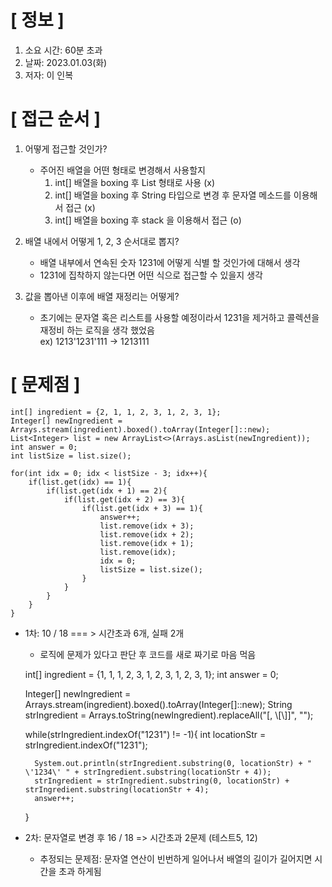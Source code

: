 # **[ 정보 ]**
1. 소요 시간: 60분 초과
2. 날짜: 2023.01.03(화)
3. 저자: 이 인복

# **[ 접근 순서 ]**
1. 어떻게 접근할 것인가?
   - 주어진 배열을 어떤 형태로 변경해서 사용할지
     1. int[] 배열을 boxing 후 List 형태로 사용 (x)
     2. int[] 배열을 boxing 후 String 타입으로 변경 후 문자열 메소드를 이용해서 접근 (x)
     3. int[] 배열을 boxing 후 stack 을 이용해서 접근 (o)  
      
  
2. 배열 내에서 어떻게 1, 2, 3 순서대로 뽑지?
   - 배열 내부에서 연속된 숫자 1231에 어떻게 식별 할 것인가에 대해서 생각
   - 1231에 집착하지 않는다면 어떤 식으로 접근할 수 있을지 생각
    

3. 값을 뽑아낸 이후에 배열 재정리는 어떻게?
   - 초기에는 문자열 혹은 리스트를 사용할 예정이라서 1231을 제거하고 콜렉션을 재정비 하는 로직을 생각 했었음  
     ex) 1213'1231'111 -> 1213111
     
# **[ 문제점 ]**

    int[] ingredient = {2, 1, 1, 2, 3, 1, 2, 3, 1};
    Integer[] newIngredient = Arrays.stream(ingredient).boxed().toArray(Integer[]::new);
    List<Integer> list = new ArrayList<>(Arrays.asList(newIngredient));
    int answer = 0;
    int listSize = list.size();

    for(int idx = 0; idx < listSize - 3; idx++){
        if(list.get(idx) == 1){
            if(list.get(idx + 1) == 2){
                if(list.get(idx + 2) == 3){
                    if(list.get(idx + 3) == 1){
                        answer++;
                        list.remove(idx + 3);
                        list.remove(idx + 2);
                        list.remove(idx + 1);
                        list.remove(idx);
                        idx = 0;
                        listSize = list.size();
                    }
                }
            }
        }
    }

- 1차: 10 / 18 === > 시간초과 6개, 실패 2개
    - 로직에 문제가 있다고 판단 후 코드를 새로 짜기로 마음 먹음 
    

    int[] ingredient = {1, 1, 1, 2, 3, 1, 2, 3, 1, 2, 3, 1};
    int answer = 0;

    Integer[] newIngredient = Arrays.stream(ingredient).boxed().toArray(Integer[]::new);
    String strIngredient = Arrays.toString(newIngredient).replaceAll("[, \\[\\]]", "");

    while(strIngredient.indexOf("1231") != -1){
        int locationStr = strIngredient.indexOf("1231");

        System.out.println(strIngredient.substring(0, locationStr) + " \'1234\' " + strIngredient.substring(locationStr + 4));
        strIngredient = strIngredient.substring(0, locationStr) + strIngredient.substring(locationStr + 4);
        answer++;
    }

- 2차: 문자열로 변경 후 16 / 18 => 시간초과 2문제 (테스트5, 12)
    - 추정되는 문제점: 문자열 연산이 빈번하게 일어나서 배열의 길이가 길어지면 시간을 초과 하게됨